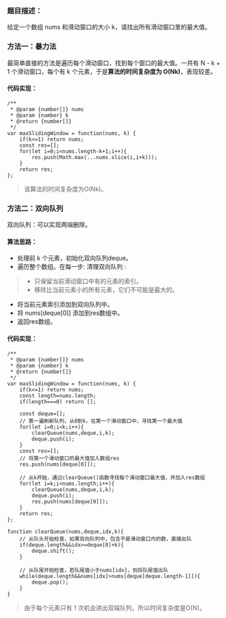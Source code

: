 ### 题目描述：
给定一个数组 nums 和滑动窗口的大小 k，请找出所有滑动窗口里的最大值。
### 方法一：暴力法
最简单直接的方法是遍历每个滑动窗口，找到每个窗口的最大值。一共有 N - k + 1 个滑动窗口，每个有 k 个元素，于是**算法的时间复杂度为 O(Nk)**，表现较差。
#### 代码实现：
```
/**
 * @param {number[]} nums
 * @param {number} k
 * @return {number[]}
 */
var maxSlidingWindow = function(nums, k) {
    if(k<=1) return nums;
    const res=[];
    for(let i=0;i<nums.length-k+1;i++){
        res.push(Math.max(...nums.slice(i,i+k)));
    }
    return res;
};
```
> 该算法的时间复杂度为O(Nk)。

### 方法二：双向队列
双向队列：可以实现两端删除。
#### 算法思路：
- 处理前 k 个元素，初始化双向队列deque。
- 遍历整个数组。在每一步:
  清理双向队列 :
> - 只保留当前滑动窗口中有的元素的索引。
> - 移除比当前元素小的所有元素，它们不可能是最大的。
- 将当前元素索引添加到双向队列中。
- 将 nums[deque[0]] 添加到res数组中。
- 返回res数组。
#### 代码实现：
```
/**
 * @param {number[]} nums
 * @param {number} k
 * @return {number[]}
 */
var maxSlidingWindow = function(nums, k) {
    if(k<=1) return nums;
    const length=nums.length;
    if(length===0) return [];

    const deque=[];
    // 第一遍刷新队列，从0到k，在第一个滑动窗口中，寻找第一个最大值
    for(let i=0;i<k;i++){
        clearQueue(nums,deque,i,k);
        deque.push(i);
    }
    const res=[];
    // 将第一个滑动窗口的最大值加入数组res
    res.push(nums[deque[0]]);

    // 从k开始，通过clearQueue()函数寻找每个滑动窗口最大值，并加入res数组
    for(let i=k;i<nums.length;i++){
        clearQueue(nums,deque,i,k);
        deque.push(i);
        res.push(nums[deque[0]]);
    }
    return res;
};

function clearQueue(nums,deque,idx,k){
    // 从队头开始检查，如果双向队列中，包含不是滑动窗口内的数，直接出队
    if(deque.length&&idx>=deque[0]+k){
        deque.shift();
    }
    
    // 从队尾开始检查，若队尾值小于nums[idx]，则将队尾值出队
    while(deque.length&&nums[idx]>nums[deque[deque.length-1]]){
        deque.pop();
    }
}
```
> 由于每个元素只有 1 次机会进出双端队列，所以时间复杂度是O(N)。

